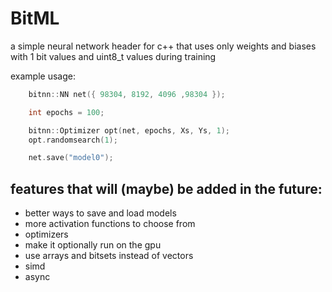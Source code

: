 # BitML
a simple neural network header for c++ that uses only weights and biases with 1 bit values and uint8_t values during training

example usage:
```c++
    bitnn::NN net({ 98304, 8192, 4096 ,98304 });

    int epochs = 100;

    bitnn::Optimizer opt(net, epochs, Xs, Ys, 1);
    opt.randomsearch(1);

    net.save("model0");
```

## features that will (maybe) be added in the future:
- better ways to save and load models
- more activation functions to choose from
- optimizers
- make it optionally run on the gpu
- use arrays and bitsets instead of vectors
- simd
- async
